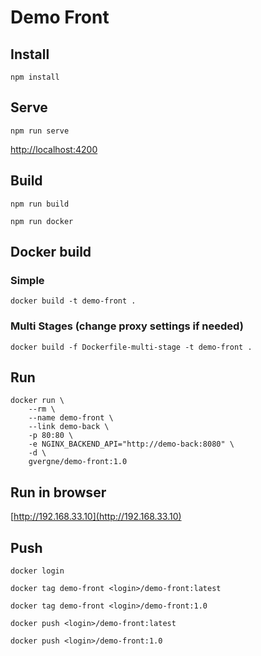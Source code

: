 # Demo Front

## Install

```npm install```

## Serve

```npm run serve```

[http://localhost:4200](http://localhost:4200)

## Build

```npm run build```

```npm run docker```

## Docker build

### Simple

```docker build -t demo-front .```

### Multi Stages (change proxy settings if needed)

```docker build -f Dockerfile-multi-stage -t demo-front .```

## Run

```
docker run \
    --rm \
    --name demo-front \
    --link demo-back \
    -p 80:80 \
    -e NGINX_BACKEND_API="http://demo-back:8080" \
    -d \
    gvergne/demo-front:1.0
```

## Run in browser

[http://192.168.33.10](http://192.168.33.10)

## Push

```docker login```

```docker tag demo-front <login>/demo-front:latest```

```docker tag demo-front <login>/demo-front:1.0```

```docker push <login>/demo-front:latest```

```docker push <login>/demo-front:1.0```
